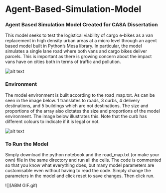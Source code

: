 # Agent-Based-Simulation-Model
### Agent Based Simulation Model Created for CASA Dissertation 

This model seeks to test the logistical viability of cargo e-bikes as a van replacement in high density urban areas at a micro level through an agent based model built in Python’s Mesa library. In particular, the model simulates a single lane road where both vans and cargo bikes deliver parcels. This is important as there is growing concern about the impact vans have on cities both in terms of traffic and pollution.

![alt text](https://lh3.googleusercontent.com/tN1KVjHovXf5KczYzgt9YdMRf-fUWBGp4uR3cIgkrt21CUSTtMrjyrKohijgNrMF53r0c3Nb9d7Wyw5_ruztQ-ZxIHD-fZiHd1oJbyrr)

### Environment 

The model environment is built according to the road_map.txt. As can be seen in the image below. 1 translates to roads, 3 curbs, 4 delivery destinations, and 5 buildings which are not destinations. The size and proportions of the array also dictates the size and proportions of the model environment. The image below illustrates this. Note that the curb has  different colours to indicate if it is legal or not.

![alt text](https://lh5.googleusercontent.com/YLRbCdD8I0oMAMwFxBTSG8bxmOsg1ASyg4ypWDzNbf7TUxR_vZvnz2z_qFIgTYT-ZJS3A1t0yv8Ht6vyST4NhyUeyb9S4XoFgIWPaS6h)

### To Run the Model

Simply download the python notebook and the road_map.txt (or make your own) file in the same directory and run all the cells. The code is commented so that you know what everything does, but many model parameters are customisable even without having to read the code. Simply change the parameters in the model and click reset to save changes. Then click run.

![](ABM GIF.gif)

